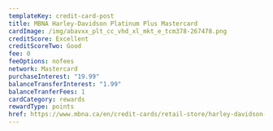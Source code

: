 ```yaml
---
templateKey: credit-card-post
title: MBNA Harley-Davidson Platinum Plus Mastercard
cardImage: /img/abavxx_plt_cc_vhd_xl_mkt_e_tcm378-267478.png
creditScore: Excellent
creditScoreTwo: Good
fee: 0
feeOptions: nofees
network: Mastercard
purchaseInterest: "19.99"
balanceTransferInterest: "1.99"
balanceTranferFees: 1
cardCategory: rewards
rewardType: points
href: https://www.mbna.ca/en/credit-cards/retail-store/harley-davidson-rewards-mastercard/
---
```

